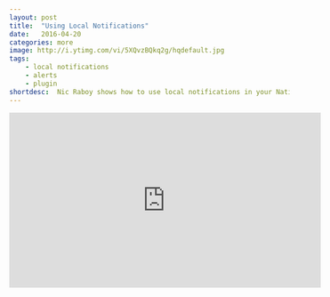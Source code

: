 ```yaml
---
layout: post
title:  "Using Local Notifications"
date:   2016-04-20
categories: more
image: http://i.ytimg.com/vi/5XQvzBQkq2g/hqdefault.jpg
tags: 
    - local notifications
    - alerts
    - plugin
shortdesc: 	Nic Raboy shows how to use local notifications in your NativeScript Android and iOS mobile application.
---
```

<iframe width="560" height="315" src="https://www.youtube.com/embed/5XQvzBQkq2g" frameborder="0" allowfullscreen></iframe>